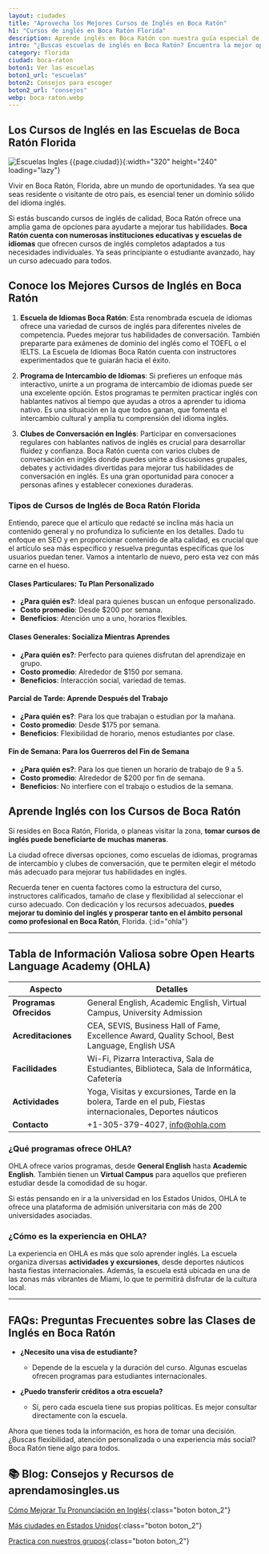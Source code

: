 ```yaml
---
layout: ciudades
title: "Aprovecha los Mejores Cursos de Inglés en Boca Ratón"
h1: "Cursos de inglés en Boca Ratón Florida"
description: Aprende inglés en Boca Ratón con nuestra guía especial de cursos y escuelas para latinos. ¡No te pierdas estos consejos! 📖
intro: "¿Buscas escuelas de inglés en Boca Ratón? Encuentra la mejor opción para ti como latino."
category: florida
ciudad: boca-raton
boton1: Ver las escuelas
boton1_url: "escuelas"
boton2: Consejos para escoger
boton2_url: "consejos"
webp: boca-raton.webp
---
```

## Los Cursos de Inglés en las Escuelas de Boca Ratón Florida

![Escuelas Ingles {{page.ciudad}}]({{site.baseurl}}/img/{{page.webp}} "Clases inglés {{page.ciudad|capitalize}}"){:width="320" height="240" loading="lazy"}

Vivir en Boca Ratón, Florida, abre un mundo de oportunidades. Ya sea que seas residente o visitante de otro país, es esencial tener un dominio sólido del idioma inglés.

Si estás buscando cursos de inglés de calidad, Boca Ratón ofrece una amplia gama de opciones para ayudarte a mejorar tus habilidades. **Boca Ratón cuenta con numerosas instituciones educativas y escuelas de idiomas** que ofrecen cursos de inglés completos adaptados a tus necesidades individuales. Ya seas principiante o estudiante avanzado, hay un curso adecuado para todos.

## Conoce los Mejores Cursos de Inglés en Boca Ratón

1. **Escuela de Idiomas Boca Ratón**: Esta renombrada escuela de idiomas ofrece una variedad de cursos de inglés para diferentes niveles de competencia. Puedes mejorar tus habilidades de conversación. También prepararte para exámenes de dominio del inglés como el TOEFL o el IELTS. La Escuela de Idiomas Boca Ratón cuenta con instructores experimentados que te guiarán hacia el éxito.

2. **Programa de Intercambio de Idiomas**: Si prefieres un enfoque más interactivo, unirte a un programa de intercambio de idiomas puede ser una excelente opción. Estos programas te permiten practicar inglés con hablantes nativos al tiempo que ayudas a otros a aprender tu idioma nativo. Es una situación en la que todos ganan, que fomenta el intercambio cultural y amplía tu comprensión del idioma inglés.

3. **Clubes de Conversación en Inglés**: Participar en conversaciones regulares con hablantes nativos de inglés es crucial para desarrollar fluidez y confianza. Boca Ratón cuenta con varios clubes de conversación en inglés donde puedes unirte a discusiones grupales, debates y actividades divertidas para mejorar tus habilidades de conversación en inglés. Es una gran oportunidad para conocer a personas afines y establecer conexiones duraderas.

### Tipos de Cursos de Inglés de Boca Ratón Florida

Entiendo, parece que el artículo que redacté se inclina más hacia un contenido general y no profundiza lo suficiente en los detalles. Dado tu enfoque en SEO y en proporcionar contenido de alta calidad, es crucial que el artículo sea más específico y resuelva preguntas específicas que los usuarios puedan tener. Vamos a intentarlo de nuevo, pero esta vez con más carne en el hueso.

#### Clases Particulares: Tu Plan Personalizado

- **¿Para quién es?**: Ideal para quienes buscan un enfoque personalizado.
- **Costo promedio**: Desde $200 por semana.
- **Beneficios**: Atención uno a uno, horarios flexibles.
  
#### Clases Generales: Socializa Mientras Aprendes

- **¿Para quién es?**: Perfecto para quienes disfrutan del aprendizaje en grupo.
- **Costo promedio**: Alrededor de $150 por semana.
- **Beneficios**: Interacción social, variedad de temas.

#### Parcial de Tarde: Aprende Después del Trabajo

- **¿Para quién es?**: Para los que trabajan o estudian por la mañana.
- **Costo promedio**: Desde $175 por semana.
- **Beneficios**: Flexibilidad de horario, menos estudiantes por clase.

#### Fin de Semana: Para los Guerreros del Fin de Semana

- **¿Para quién es?**: Para los que tienen un horario de trabajo de 9 a 5.
- **Costo promedio**: Alrededor de $200 por fin de semana.
- **Beneficios**: No interfiere con el trabajo o estudios de la semana.

## Aprende Inglés con los Cursos de Boca Ratón

Si resides en Boca Ratón, Florida, o planeas visitar la zona, **tomar cursos de inglés puede beneficiarte de muchas maneras**.

La ciudad ofrece diversas opciones, como escuelas de idiomas, programas de intercambio y clubes de conversación, que te permiten elegir el método más adecuado para mejorar tus habilidades en inglés.

Recuerda tener en cuenta factores como la estructura del curso, instructores calificados, tamaño de clase y flexibilidad al seleccionar el curso adecuado. Con dedicación y los recursos adecuados, **puedes mejorar tu dominio del inglés y prosperar tanto en el ámbito personal como profesional en Boca Ratón**, Florida.
{:id="ohla"}

----

## Tabla de Información Valiosa sobre Open Hearts Language Academy (OHLA)

| Aspecto                 | Detalles                                                                                          |
|-------------------------|---------------------------------------------------------------------------------------------------|
| **Programas Ofrecidos** | General English, Academic English, Virtual Campus, University Admission                            |
| **Acreditaciones**      | CEA, SEVIS, Business Hall of Fame, Excellence Award, Quality School, Best Language, English USA    |
| **Facilidades**         | Wi-Fi, Pizarra Interactiva, Sala de Estudiantes, Biblioteca, Sala de Informática, Cafetería        |
| **Actividades**         | Yoga, Visitas y excursiones, Tarde en la bolera, Tarde en el pub, Fiestas internacionales, Deportes náuticos |
| **Contacto**            | +1-305-379-4027, info@ohla.com                                                                     |

### ¿Qué programas ofrece OHLA?

OHLA ofrece varios programas, desde **General English** hasta **Academic English**. También tienen un **Virtual Campus** para aquellos que prefieren estudiar desde la comodidad de su hogar.

Si estás pensando en ir a la universidad en los Estados Unidos, OHLA te ofrece una plataforma de admisión universitaria con más de 200 universidades asociadas.

### ¿Cómo es la experiencia en OHLA?

La experiencia en OHLA es más que solo aprender inglés. La escuela organiza diversas **actividades y excursiones**, desde deportes náuticos hasta fiestas internacionales. Además, la escuela está ubicada en una de las zonas más vibrantes de Miami, lo que te permitirá disfrutar de la cultura local.

----

## FAQs: Preguntas Frecuentes sobre las Clases de Inglés en Boca Ratón

- **¿Necesito una visa de estudiante?**
  - Depende de la escuela y la duración del curso. Algunas escuelas ofrecen programas para estudiantes internacionales.

- **¿Puedo transferir créditos a otra escuela?**
  - Sí, pero cada escuela tiene sus propias políticas. Es mejor consultar directamente con la escuela.

Ahora que tienes toda la información, es hora de tomar una decisión. ¿Buscas flexibilidad, atención personalizada o una experiencia más social? Boca Ratón tiene algo para todos.

## 📚 Blog: Consejos y Recursos de aprendamosingles.us

[Cómo Mejorar Tu Pronunciación en Inglés]({{'blog'|relative_url}}){:class="boton boton_2"}

[Más ciudades en Estados Unidos]({{'escuelas'|relative_url}}){:class="boton boton_2"}

[Practica con nuestros grupos]({{'/#formulario'|relative_url}}){:class="boton boton_2"}
